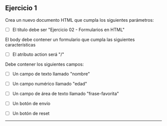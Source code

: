 ## Ejercicio 1
Crea un nuevo documento HTML que cumpla los siguientes parámetros:

- [ ] El título debe ser "Ejercicio 02 - Formularios en HTML"

El body debe contener un formulario que cumpla las siguientes características

- [ ] El atributo action será "/"

Debe contener los siguientes campos:

- [ ] Un campo de texto llamado "nombre"

- [ ] Un campo numérico llamado "edad"

- [ ] Un campo de área de texto llamado "frase-favorita"

- [ ] Un botón de envío

- [ ] Un botón de reset
___
